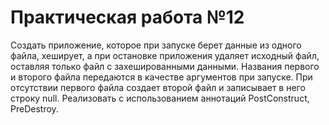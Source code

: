 # Практическая работа №12
Создать приложение, которое при запуске берет данные из одного
файла, хеширует, а при остановке приложения удаляет исходный файл,
оставляя только файл с захешированными данными. Названия первого и
второго файла передаются в качестве аргументов при запуске. При отсутствии
первого файла создает второй файл и записывает в него строку null.
Реализовать с использованием аннотаций PostConstruct, PreDestroy.